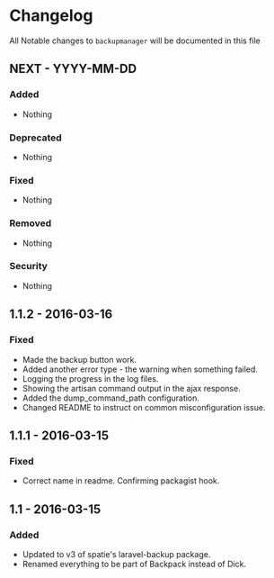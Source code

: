 # Changelog

All Notable changes to `backupmanager` will be documented in this file

## NEXT - YYYY-MM-DD

### Added
- Nothing

### Deprecated
- Nothing

### Fixed
- Nothing

### Removed
- Nothing

### Security
- Nothing


## 1.1.2 - 2016-03-16

### Fixed
- Made the backup button work.
- Added another error type - the warning when something failed.
- Logging the progress in the log files.
- Showing the artisan command output in the ajax response.
- Added the dump_command_path configuration.
- Changed README to instruct on common misconfiguration issue.


## 1.1.1 - 2016-03-15

### Fixed
- Correct name in readme. Confirming packagist hook.


## 1.1 - 2016-03-15

### Added
- Updated to v3 of spatie's laravel-backup package.
- Renamed everything to be part of Backpack instead of Dick.